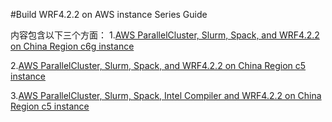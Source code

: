 #Build WRF4.2.2 on AWS instance Series Guide


内容包含以下三个方面：
1.[AWS ParallelCluster, Slurm, Spack, and WRF4.2.2 on China Region c6g instance
](/for-c6g-gcc.md)


2.[AWS ParallelCluster, Slurm, Spack, and WRF4.2.2 on China Region c5 instance
](/for-c5-gcc.md)


3.[AWS ParallelCluster, Slurm, Spack, Intel Compiler and WRF4.2.2 on China Region c5 instance](/for-c5-intel-compiler.md)